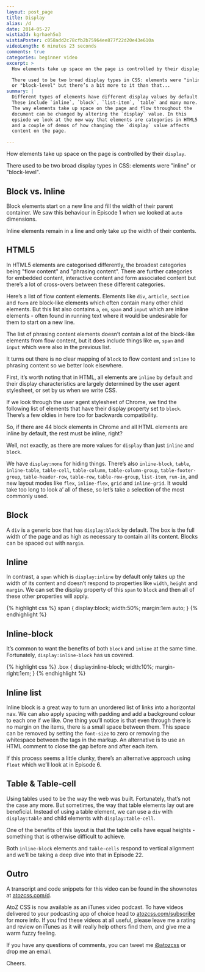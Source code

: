 ```yaml
---
layout: post_page
title: Display
alias: /d
date: 2014-05-27
wistiaId: kgrhaeh5o3
wistiaPoster: c058add2c78cfb2b75964ee877f22d20e43e610a
videoLength: 6 minutes 23 seconds
comments: true
categories: beginner video
excerpt: >
  How elements take up space on the page is controlled by their display.

  There used to be two broad display types in CSS: elements were "inline" 
  or "block-level" but there’s a bit more to it than that...
summary: |
  Different types of elements have different display values by default.
  These include `inline`, `block`, `list-item`, `table` and many more.
  The way elements take up space on the page and flow throughout the
  document can be changed by altering the `display` value. In this
  epsiode we look at the new way that elements are categories in HTML5
  and a couple of demos of how changing the `display` value affects
  content on the page.

---
```


How elements take up space on the page is controlled by their `display`.

There used to be two broad display types in CSS: elements were "inline" 
or "block-level".

## Block vs. Inline

Block elements start on a new line and fill the width of their parent container. 
We saw this behaviour in Episode 1 when we looked at `auto` dimensions.

Inline elements remain in a line and only take up the width of their contents.

## HTML5

In HTML5 elements are categorised differently, the broadest categories
being "flow content" and "phrasing content". There are further
categories for embedded content, interactive content and form associated
content but there’s a lot of cross-overs between these different
categories.

Here’s a list of flow content elements. Elements like `div`, `article`,
`section` and `form` are block-like elements which often contain many
other child elements. But this list also contains `a`, `em`, `span` and
`input` which are inline elements - often found in running text where it
would be undesirable for them to start on a new line.

The list of phrasing content elements doesn’t contain a lot of the
block-like elements from flow content, but it does include things like
`em`, `span` and `input` which were also in the previous list.

It turns out there is no clear mapping of `block` to flow content and
`inline` to phrasing content so we better look elsewhere.

First, it’s worth noting that in HTML, all elements are `inline` by
default and their display characteristics are largely determined by the
user agent stylesheet, or set by us when we write CSS.

If we look through the user agent stylesheet of Chrome, we find the
following list of elements that have their display property set to
`block`. There’s a few oldies in here too for backwards compatibility.

So, if there are 44 block elements in Chrome and all HTML elements are
inline by default, the rest must be inline, right? 

Well, not exactly, as there are more values for `display` than just
`inline` and `block`.

We have `display:none` for hiding things. There’s also `inline-block`,
`table`, `inline-table`, `table-cell`, `table-column`,
`table-column-group`, `table-footer-group`, `table-header-row`,
`table-row`, `table-row-group`, `list-item`, `run-in`, and new layout
modes like `flex`, `inline-flex`, `grid` and `inline-grid`. It would
take too long to look a’ all of these, so let’s take a selection of the
most commonly used.

## Block

A `div` is a generic box that has `display:block` by default. The box is
the full width of the page and as high as necessary to contain all its
content. Blocks can be spaced out with `margin`.

## Inline

In contrast, a `span` which is `display:inline` by default only takes up
the width of its content and doesn’t respond to properties like `width`,
`height` and `margin`.  We can set the display property of this `span` to
`block` and then all of these other properties will apply.

{% highlight css %}
span {
	display:block;
	width:50%;
	margin:1em auto;
}
{% endhighlight %}

## Inline-block

It’s common to want the benefits of both `block` and `inline` at the
same time. Fortunately, `display:inline-block` has us covered.

{% highlight css %}
.box {
	display:inline-block;
	width:10%;
	margin-right:1em;
}
{% endhighlight %}

## Inline list

Inline block is a great way to turn an unordered list of links into
a horizontal nav. We can also apply spacing with padding and add
a background colour to each one if we like. One thing you’ll notice is
that even through there is no margin on the items, there is a small
space between them. This space can be removed by setting the `font-size`
to zero or removing the whitespace between the tags in the markup. An
alternative is to use an HTML comment to close the gap before and after
each item.

If this process seems a little clunky, there’s an alternative approach 
using `float` which we’ll look at in Episode 6.

## Table & Table-cell

Using tables used to be the way the web was built. Fortunately, that’s
not the case any more. But sometimes, the way that table elements lay
out are beneficial. Instead of using a table element, we can use a `div`
with `display:table` and child elements with `display:table-cell`.

One of the benefits of this layout is that the table cells have equal
heights - something that is otherwise difficult to achieve.

Both `inline-block` elements and `table-cells` respond to vertical
alignment and we’ll be taking a deep dive into that in Episode 22.

## Outro

A transcript and code snippets for this video can be found in the
shownotes at [atozcss.com/d](http://www.atozcss.com/d).

AtoZ CSS is now available as an iTunes video podcast. To have videos
delivered to your podcasting app of choice head to 
[atozcss.com/subscribe](http://www.atozcss.com/subscribe) for more info.
If you find these videos at all useful, please leave me a rating and
review on iTunes as it will really help others find them, and give me
a warm fuzzy feeling.

If you have any questions of comments, you can tweet me
[@atozcss](http://www.twitter.com/atozcss) or
drop me an email.

Cheers.
